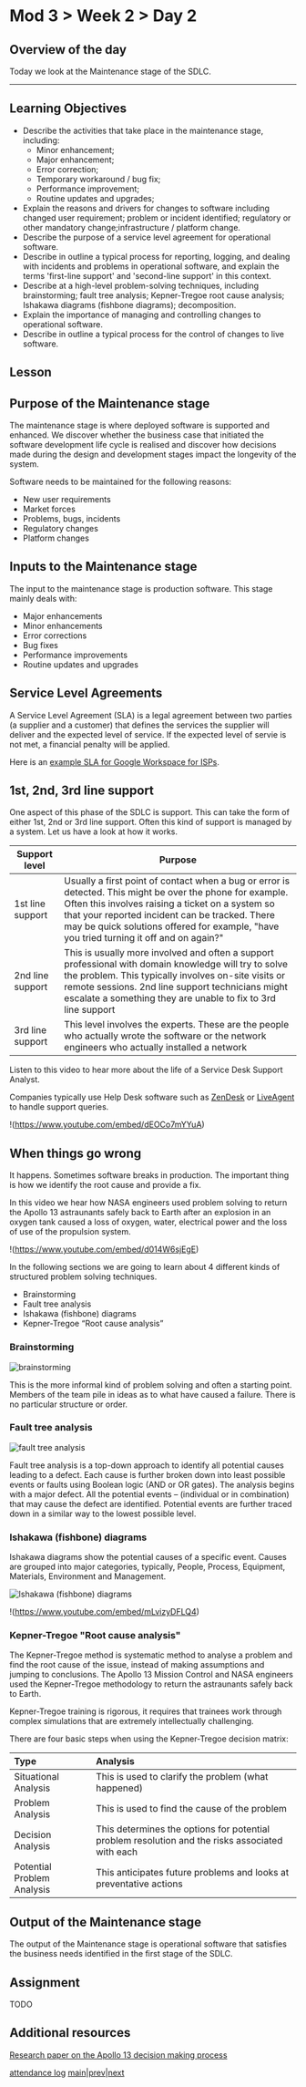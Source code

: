 # Mod 3 > Week 2 > Day 2

## Overview of the day

Today we look at the Maintenance stage of the SDLC.

----

## Learning Objectives

* Describe the activities that take place in the maintenance stage, including:
    - Minor enhancement;
    - Major enhancement;
    - Error correction;
    - Temporary workaround / bug fix;
    - Performance improvement;
    - Routine updates and upgrades;
* Explain the reasons and drivers for changes to software including changed user requirement; problem or incident identified; regulatory or other mandatory change;infrastructure / platform change.
* Describe the purpose of a service level agreement for operational software.
* Describe in outline a typical process for reporting, logging, and dealing with incidents and problems in operational software, and explain the terms 'first-line support' and 'second-line support' in this context.
* Describe at a high-level problem-solving techniques, including brainstorming; fault tree analysis; Kepner-Tregoe root cause analysis; Ishakawa diagrams (fishbone diagrams); decomposition.
* Explain the importance of managing and controlling changes to operational software.
* Describe in outline a typical process for the control of changes to live software.

## Lesson

## Purpose of the Maintenance stage

The maintenance stage is where deployed software is supported and enhanced. We discover whether the business case that initiated the software development life cycle is realised and discover how decisions made during the design and development stages impact the longevity of the system.

Software needs to be maintained for the following reasons:

*   New user requirements
*   Market forces
*   Problems, bugs, incidents
*   Regulatory changes
*   Platform changes

## Inputs to the Maintenance stage

The input to the maintenance stage is production software. This stage mainly deals with:

*   Major enhancements
*   Minor enhancements
*   Error corrections
*   Bug fixes
*   Performance improvements
*   Routine updates and upgrades

## Service Level Agreements
A Service Level Agreement (SLA) is a legal agreement between two parties (a supplier and a customer) that defines the services the supplier will deliver and the expected level of service. If the expected level of servie is not met, a financial penalty will be applied. 

Here is an [example SLA for Google Workspace for ISPs](https://workspace.google.com/terms/partner_sla.html).


## 1st, 2nd, 3rd line support

One aspect of this phase of the SDLC is support. This can take the form of either 1st, 2nd or 3rd line support. Often this kind of support is managed by a system. Let us have a look at how it works.

|**Support level**|**Purpose**|
|---------------------------|-------------------------|
|1st line support|Usually a first point of contact when a bug or error is detected. This might be over the phone for example. Often this involves raising a ticket on a system so that your reported incident can be tracked. There may be quick solutions offered for example, "have you tried turning it off and on again?"|
|2nd line support|This is usually more involved and often a support professional with domain knowledge will try to solve the problem. This typically involves on-site visits or remote sessions. 2nd line support technicians might escalate a something they are unable to fix to 3rd line support|
|3rd line support|This level involves the experts. These are the people who actually wrote the software or the network engineers who actually installed a network|

Listen to this video to hear more about the life of a Service Desk Support Analyst.

Companies typically use Help Desk software such as [ZenDesk](https://www.zendesk.co.uk/) or [LiveAgent](https://www.liveagent.com/) to handle support queries. 

!(https://www.youtube.com/embed/dEOCo7mYYuA)

## When things go wrong

It happens. Sometimes software breaks in production. The important thing is how we identify the root cause and provide a fix.

In this video we hear how NASA engineers used problem solving to return the Apollo 13 astraunants safely back to Earth after an explosion in an oxygen tank caused a loss of oxygen, water, electrical power and the loss of use of the propulsion system.

!(https://www.youtube.com/embed/d014W6sjEgE)

In the following sections we are going to learn about 4 different kinds of structured problem solving techniques.

*   Brainstorming
*   Fault tree analysis
*   Ishakawa (fishbone) diagrams
*   Kepner-Tregoe “Root cause analysis”

### Brainstorming

![brainstorming](https://user-images.githubusercontent.com/4499581/80510926-4e87fa00-8973-11ea-8aca-7d5911bd402e.png)

This is the more informal kind of problem solving and often a starting point. Members of the team pile in ideas as to what have caused a failure. There is no particular structure or order. 

### Fault tree analysis

![fault tree analysis](https://user-images.githubusercontent.com/4499581/80510929-50ea5400-8973-11ea-9be6-3525b691e373.png)

Fault tree analysis is a top-down approach to identify all potential causes leading to a defect. Each cause is further broken down into least possible events or faults using Boolean logic (AND or OR gates). The analysis begins with a major defect. All the potential events – (individual or in combination) that may cause the defect are identified. Potential events are further traced down in a similar way to the lowest possible level.

### Ishakawa (fishbone) diagrams

Ishakawa diagrams show the potential causes of a specific event. Causes are grouped into major categories, typically, People, Process, Equipment, Materials, Environment and Management.

![Ishakawa (fishbone) diagrams](https://user-images.githubusercontent.com/4499581/80510935-534cae00-8973-11ea-9843-db6da42e890b.png)

!(https://www.youtube.com/embed/mLvizyDFLQ4)

### Kepner-Tregoe "Root cause analysis"
The Kepner-Tregoe method is systematic method to analyse a problem and find the root cause of the issue, instead of making assumptions and jumping to conclusions. The Apollo 13 Mission Control and NASA engineers used the Kepner-Tregoe methodology to return the astraunants safely back to Earth.

Kepner-Tregoe training is rigorous, it requires that trainees work through complex simulations that are extremely intellectually challenging. 

There are four basic steps when using the Kepner-Tregoe decision matrix:

|Type|Analysis|
|:---|:-------|
|Situational Analysis|This is used to clarify the problem (what happened)|
|Problem Analysis|This is used to find the cause of the problem|
|Decision Analysis|This determines the options for potential problem resolution and the risks associated with each|
|Potential Problem Analysis|This anticipates future problems and looks at preventative actions|

## Output of the Maintenance stage

The output of the Maintenance stage is operational software that satisfies the business needs identified in the first stage of the SDLC.

## Assignment
TODO

## Additional resources
[Research paper on the Apollo 13 decision making process](https://cris.brighton.ac.uk/ws/portalfiles/portal/13872526/Francis_Tsekouras_2020_Apollo_13_Paper_Submitted.pdf)

[attendance log](https://platform.multiverse.io/apprentice/attendance-log/204)
[main](/swe)|[prev](/swe/mod3/wk2/day1.html)|[next](/swe/mod3/wk2/day3.html)